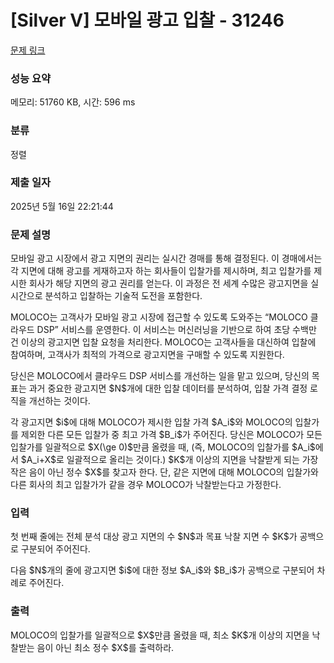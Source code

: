 # [Silver V] 모바일 광고 입찰 - 31246 

[문제 링크](https://www.acmicpc.net/problem/31246) 

### 성능 요약

메모리: 51760 KB, 시간: 596 ms

### 분류

정렬

### 제출 일자

2025년 5월 16일 22:21:44

### 문제 설명

<p>모바일 광고 시장에서 광고 지면의 권리는 실시간 경매를 통해 결정된다. 이 경매에서는 각 지면에 대해 광고를 게재하고자 하는 회사들이 입찰가를 제시하며, 최고 입찰가를 제시한 회사가 해당 지면의 광고 권리를 얻는다. 이 과정은 전 세계 수많은 광고지면을 실시간으로 분석하고 입찰하는 기술적 도전을 포함한다.</p>

<p>MOLOCO는 고객사가 모바일 광고 시장에 접근할 수 있도록 도와주는 “MOLOCO 클라우드 DSP” 서비스를 운영한다. 이 서비스는 머신러닝을 기반으로 하여 초당 수백만 건 이상의 광고지면 입찰 요청을 처리한다. MOLOCO는 고객사들을 대신하여 입찰에 참여하며, 고객사가 최적의 가격으로 광고지면을 구매할 수 있도록 지원한다.</p>

<p>당신은 MOLOCO에서 클라우드 DSP 서비스를 개선하는 일을 맡고 있으며, 당신의 목표는 과거 중요한 광고지면 $N$개에 대한 입찰 데이터를 분석하여, 입찰 가격 결정 로직을 개선하는 것이다.</p>

<p>각 광고지면 $i$에 대해 MOLOCO가 제시한 입찰 가격 $A_i$와 MOLOCO의 입찰가를 제외한 다른 모든 입찰가 중 최고 가격 $B_i$가 주어진다. 당신은 MOLOCO가 모든 입찰가를 일괄적으로 $X(\ge 0)$만큼 올렸을 때, (즉, MOLOCO의 입찰가를 $A_i$에서 $A_i+X$로 일괄적으로 올리는 것이다.) $K$개 이상의 지면을 낙찰받게 되는 가장 작은 음이 아닌 정수 $X$를 찾고자 한다. 단, 같은 지면에 대해 MOLOCO의 입찰가와 다른 회사의 최고 입찰가가 같을 경우 MOLOCO가 낙찰받는다고 가정한다.</p>

### 입력 

 <p>첫 번째 줄에는 전체 분석 대상 광고 지면의 수 $N$과 목표 낙찰 지면 수 $K$가 공백으로 구분되어 주어진다.</p>

<p>다음 $N$개의 줄에 광고지면 $i$에 대한 정보 $A_i$와 $B_i$가 공백으로 구분되어 차례로 주어진다.</p>

### 출력 

 <p>MOLOCO의 입찰가를 일괄적으로 $X$만큼 올렸을 때, 최소 $K$개 이상의 지면을 낙찰받는 음이 아닌 최소 정수 $X$를 출력하라.</p>

